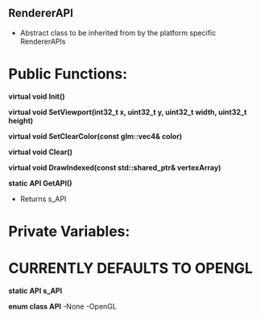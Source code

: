 ## RendererAPI
- Abstract class to be inherited from by the platform specific RendererAPIs

# Public Functions:
**virtual void Init()**

**virtual void SetViewport(int32_t x, uint32_t y, uint32_t width, uint32_t height)**

**virtual void SetClearColor(const glm::vec4& color)**

**virtual void Clear()**

**virtual void DrawIndexed(const std::shared_ptr<VertexArray>& vertexArray)**

**static API GetAPI()**
- Returns s_API

# Private Variables:
# CURRENTLY DEFAULTS TO OPENGL
**static API s_API**

**enum class API**
-None
-OpenGL